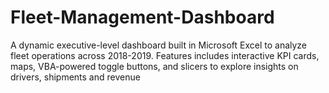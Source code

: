 # Fleet-Management-Dashboard
A dynamic executive-level dashboard built in Microsoft Excel to analyze fleet operations across 2018-2019. Features includes interactive KPI cards, maps, VBA-powered toggle buttons, and slicers to explore insights on drivers, shipments and revenue

